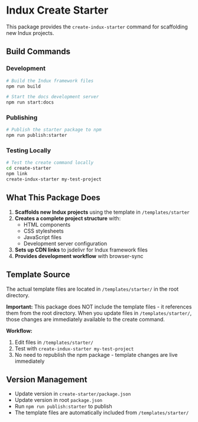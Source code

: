 # Indux Create Starter

This package provides the `create-indux-starter` command for scaffolding new Indux projects.

## Build Commands

### Development
```bash
# Build the Indux framework files
npm run build

# Start the docs development server
npm run start:docs
```

### Publishing
```bash
# Publish the starter package to npm
npm run publish:starter
```

### Testing Locally
```bash
# Test the create command locally
cd create-starter
npm link
create-indux-starter my-test-project
```

## What This Package Does

1. **Scaffolds new Indux projects** using the template in `/templates/starter`
2. **Creates a complete project structure** with:
   - HTML components
   - CSS stylesheets  
   - JavaScript files
   - Development server configuration
3. **Sets up CDN links** to jsdelivr for Indux framework files
4. **Provides development workflow** with browser-sync

## Template Source

The actual template files are located in `/templates/starter/` in the root directory. 

**Important:** This package does NOT include the template files - it references them from the root directory. When you update files in `/templates/starter/`, those changes are immediately available to the create command.

**Workflow:**
1. Edit files in `/templates/starter/` 
2. Test with `create-indux-starter my-test-project`
3. No need to republish the npm package - template changes are live immediately

## Version Management

- Update version in `create-starter/package.json`
- Update version in root `package.json` 
- Run `npm run publish:starter` to publish
- The template files are automatically included from `/templates/starter/`
